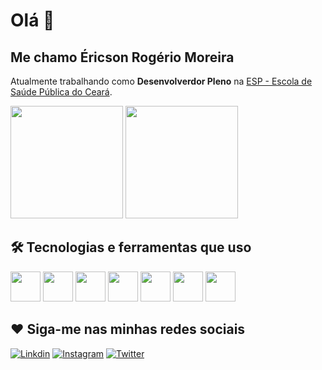 # Olá 👋

## Me chamo Éricson Rogério Moreira

Atualmente trabalhando como **Desenvolverdor Pleno** na [ESP - Escola de Saúde Pública do Ceará](https://www.esp.ce.gov.br/).

<div>
<img height="180em" src="https://github-readme-stats.vercel.app/api?username=ericsonmoreira&show_icons=true&theme=tokyonight"/>
<img height="180em" src="https://github-readme-stats.vercel.app/api/top-langs/?username=ericsonmoreira&layout=compact&theme=tokyonight"/>
</div>

## 🛠️ Tecnologias e ferramentas que uso

<div>
<img src="https://cdn.jsdelivr.net/gh/devicons/devicon/icons/nodejs/nodejs-original-wordmark.svg" height="48px" />
<img src="https://cdn.jsdelivr.net/gh/devicons/devicon/icons/javascript/javascript-original.svg" height="48px" />
<img src="https://cdn.jsdelivr.net/gh/devicons/devicon/icons/typescript/typescript-original.svg" height="48px" />
<img src="https://cdn.jsdelivr.net/gh/devicons/devicon/icons/react/react-original-wordmark.svg" height="48px" />
<img src="https://cdn.jsdelivr.net/gh/devicons/devicon/icons/docker/docker-plain-wordmark.svg" height="48px" />
<img src="https://cdn.jsdelivr.net/gh/devicons/devicon/icons/postgresql/postgresql-plain-wordmark.svg" height="48px" />
<img src="https://cdn.jsdelivr.net/gh/devicons/devicon/icons/java/java-original-wordmark.svg" height="48px" />
</div>

## ❤️ Siga-me nas minhas redes sociais

[![Linkdin](https://img.shields.io/badge/LinkedIn-0077B5?style=for-the-badge&logo=linkedin&logoColor=white)](https://www.linkedin.com/in/ericsonmoreira/)
[![Instagram](https://img.shields.io/badge/Instagram-E4405F?style=for-the-badge&logo=instagram&logoColor=white)](https://www.instagram.com/ericsonmoreira/)
[![Twitter](https://img.shields.io/badge/Twitter-1DA1F2?style=for-the-badge&logo=twitter&logoColor=white)](https://twitter.com/SonoEricson)
